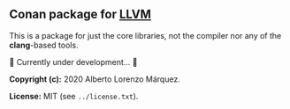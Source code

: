 ## Conan package for [LLVM](https://github.com/llvm/llvm-project)

This is a package for just the core libraries, not the compiler nor any of the **clang**-based tools.

🚧 Currently under development... 🚧

**Copyright (c):** 2020 Alberto Lorenzo Márquez.

**License:** MIT (see `../license.txt`).
